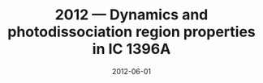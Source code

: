 ---
title: "2012 &mdash; Dynamics and photodissociation region properties in IC 1396A"
collection: publications
refereed: 'yes'
permalink: \publication\2012-06-01-Dynamics-and-photodissociation-region-properties-in-IC-1396A
date: "2012-06-01"
venue: "Astronomy &amp; Astrophysics"
paperurl: 
link: "https://ui.adsabs.harvard.edu/abs/2012A&A...542L..10O"
citation: "Okada, Y.; Güsten, R.; Requena-Torres, M. A.; Röllig, M.; Hartogh, P.; Hübers, H. -W.; Klein, T.; Ricken, O.; Simon, R.; Stutzki, J., Astronomy &amp; Astrophysics, Volume 542, id.L10, 4 pp."
---